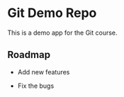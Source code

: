 
# Git Demo Repo
This is a demo app for the Git course.

## Roadmap
   * Add new features

   * Fix the bugs



